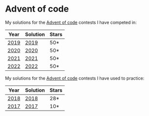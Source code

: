 # Advent of code
My solutions for the [Advent of code](https://adventofcode.com) contests I have competed in:

| Year                                  | Solution                 | Stars |
|---------------------------------------|--------------------------|-------|
| [2019](https://adventofcode.com/2019) | [2019](./2019/README.md) | 50*   |
| [2020](https://adventofcode.com/2020) | [2020](./2020/README.md) | 50*   |
| [2021](https://adventofcode.com/2021) | [2021](./2021/README.md) | 50*   |
| [2022](https://adventofcode.com/2022) | [2022](./2022/README.md) | 50*   |


My solutions for the [Advent of code](https://adventofcode.com) contests I have used to practice:

| Year                                  | Solution                 | Stars |
|---------------------------------------|--------------------------|-------|
| [2018](https://adventofcode.com/2018) | [2018](./2018/README.md) | 28*   |
| [2017](https://adventofcode.com/2017) | [2017](./2017/README.md) | 10*   |

